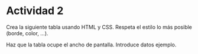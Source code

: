 # Actividad 2
Crea la siguiente tabla usando HTML y CSS. Respeta el estilo lo más posible (borde, color, …). 

Haz que la tabla ocupe el ancho de pantalla. Introduce datos ejemplo.